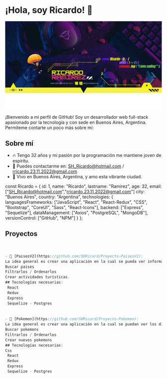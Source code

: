 # ¡Hola, soy Ricardo! 👋

![Ricardo](./Ricardo.png)

¡Bienvenido a mi perfil de GitHub! Soy un desarrollador web full-stack apasionado por la tecnología y con sede en Buenos Aires, Argentina. Permíteme contarte un poco más sobre mí:

## Sobre mí
- 🔥 Tengo 32 años y mi pasión por la programación me mantiene joven de espíritu.
- 📧 Puedes contactarme en: SH_Ricardo@hotmail.com / rricardo.23.11.2022@gmail.com
- 🌆 Vivo en Buenos Aires, Argentina, y amo esta vibrante ciudad.

const Ricardo = {
  id: 1,
  name: "Ricardo",
  lastname: "Ramirez",
  age: 32,
  email: ["SH_Ricardo@hotmail.com","rricardo.23.11.2022@gmail.com"]
  city: "Buenos Aires",
  country: "Argentina",
  technologies: {
  languagesFrameworks: ["JavaScript", "React", "React-Redux", "CSS", "Bootstrap", "CoreUI", "Sass", "React-Icons"],
  backend: ["Express", "Sequelize"],
  dataManagement: ["Axios", "PostgreSQL", "MongoDB"],
  versionControl: ["GitHub", "NPM"]
   }
};


## Proyectos
```javascript - Css | React | Redux | Express | Sequelize | Postgres


- 🔗 [PaisesV2](https://github.com/SHRicard/Proyecto-PaisesV2):
La idea general es crear una aplicación en la cual se pueda ver información de distintos paises utilizando la api externa restcountries y a partir de ella poder, entre otras cosas:
Buscar paises
Filtrarlos / Ordenarlos
Crear actividades turísticas.
## Tecnologías necesarias:
 React
 Redux
 Express
 Sequelize - Postgres


- 🔗 [Pokemon](https://github.com/SHRicard/Proyecto-Pokemon):
La idea general es crear una aplicación en la cual se puedan ver los distintos Pokemon utilizando la api externa pokeapi y a partir de ella poder, entre otras cosas:
Buscar pokemons
Filtrarlos / Ordenarlos
Crear nuevos pokemons
## Tecnologías necesarias:
Css
 React
 Redux
 Express
 Sequelize - Postgres


